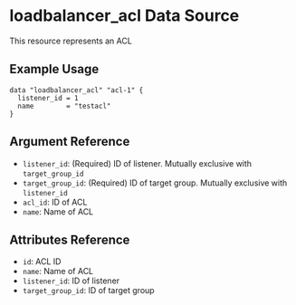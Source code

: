 # loadbalancer_acl Data Source

This resource represents an ACL

## Example Usage

```hcl
data "loadbalancer_acl" "acl-1" {
  listener_id = 1
  name        = "testacl"
}
```

## Argument Reference

- `listener_id`: (Required) ID of listener. Mutually exclusive with `target_group_id`
- `target_group_id`: (Required) ID of target group. Mutually exclusive with `listener_id`
- `acl_id`: ID of ACL
- `name`: Name of ACL

## Attributes Reference

- `id`: ACL ID
- `name`: Name of ACL
- `listener_id`: ID of listener
- `target_group_id`: ID of target group